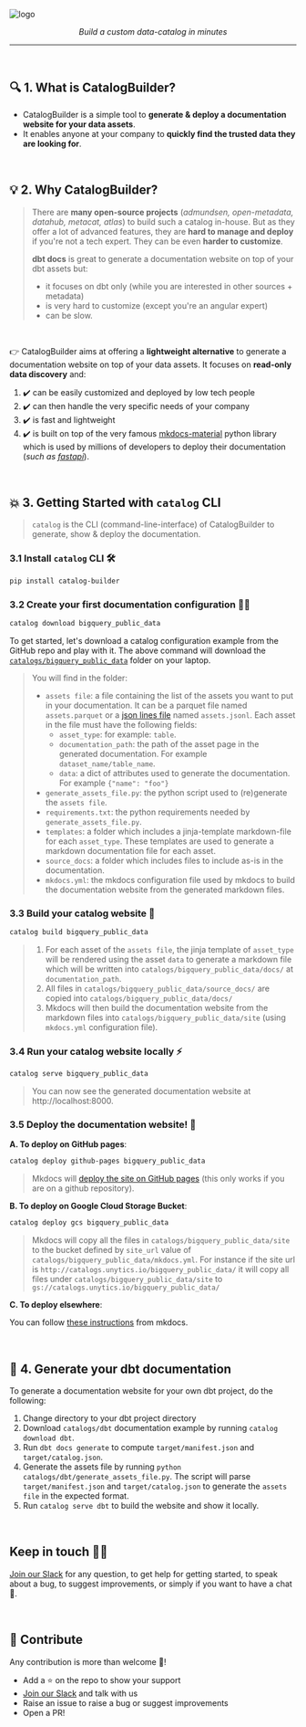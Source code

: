 ![logo](https://github.com/unytics/catalog_builder/assets/111615732/bdb75e70-c7cd-4c7b-aa28-f015011f1edb)



<p align="center">
    <em>Build a custom data-catalog in minutes</em>
</p>

---

<br>

## 🔍️ 1. What is CatalogBuilder?

- CatalogBuilder is a simple tool to **generate & deploy a documentation website for your data assets**.
- It enables anyone at your company to **quickly find the trusted data they are looking for**. 

<br>

## 💡  2. Why CatalogBuilder?

> There are **many open-source projects** (*admundsen, open-metadata, datahub, metacat, atlas*) to build such a catalog in-house. But as they offer a lot of advanced features, they are **hard to manage and deploy** if you're not a tech expert. They can be even **harder to customize**. 
> 
> **dbt docs** is great to generate a documentation website on top of your dbt assets but:
> 
> - it focuses on dbt only (while you are interested in other sources + metadata)
> - is very hard to customize (except you're an angular expert)
> - can be slow.

<br>

👉 CatalogBuilder aims at offering a **lightweight alternative** to generate a documentation website on top of your data assets. It focuses on **read-only data discovery** and:

1. ✔️ can be easily customized and deployed by low tech people
2. ✔️ can then handle the very specific needs of your company
3. ✔️ is fast and lightweight
4. ✔️ is built on top of the very famous [mkdocs-material](https://github.com/squidfunk/mkdocs-material) python library which is used by millions of developers to deploy their documentation (*such as [fastapi](https://fastapi.tiangolo.com/)*).


<br>

## 💥 3. Getting Started with `catalog` CLI

> `catalog` is the CLI (command-line-interface) of CatalogBuilder to generate, show & deploy the documentation.

### 3.1 Install `catalog` CLI 🛠️

``` sh
pip install catalog-builder
```

### 3.2 Create your first documentation configuration 👨‍💻

``` sh
catalog download bigquery_public_data
```

To get started, let's download  a catalog configuration example from the GitHub repo and play with it. The above command will download the [`catalogs/bigquery_public_data`](https://github.com/unytics/catalog_builder/tree/main/catalogs/bigquery_public_data) folder on your laptop.


> You will find in the folder:
> 
> - `assets file`: a file containing the list of the assets you want to put in your documentation. It can be a parquet file named `assets.parquet` or a [json lines file](https://medium.com/@sujathamudadla1213/difference-between-ordinary-json-and-json-lines-fc746f93d75e) named  `assets.jsonl`. Each asset in the file must have the following fields:
>   - `asset_type`: for example: `table`.
>   - `documentation_path`: the path of the asset page in the generated documentation. For example `dataset_name/table_name`.
>   - `data`: a dict of attributes used to generate the documentation. For example `{"name": "foo"}`
> - `generate_assets_file.py`: the python script used to (re)generate the `assets file`.
> - `requirements.txt`: the python requirements needed by `generate_assets_file.py`.
> - `templates`: a folder which includes a jinja-template markdown-file for each `asset_type`. These templates are used to generate a markdown documentation file for each asset.
> - `source_docs`: a folder which includes files to include as-is in the documentation.
> - `mkdocs.yml`: the mkdocs configuration file used by mkdocs to build the documentation website from the generated markdown files.


### 3.3 Build your catalog website 👾

``` sh
catalog build bigquery_public_data
```

> 1. For each asset of the `assets file`, the jinja template of `asset_type` will be rendered using the asset `data` to generate a markdown file which will be written into `catalogs/bigquery_public_data/docs/` at `documentation_path`.
> 2. All files in `catalogs/bigquery_public_data/source_docs/` are copied into `catalogs/bigquery_public_data/docs/`
> 3. Mkdocs will then build the documentation website from the markdown files into `catalogs/bigquery_public_data/site` (using `mkdocs.yml` configuration file).


### 3.4 Run your catalog website locally ⚡

``` sh
catalog serve bigquery_public_data
```

> You can now see the generated documentation website at http://localhost:8000.


### 3.5 Deploy the documentation website! 🚀

**A. To deploy on GitHub pages**:

``` sh
catalog deploy github-pages bigquery_public_data
```

> Mkdocs will [deploy the site on GitHub pages](https://www.mkdocs.org/user-guide/deploying-your-docs/) (this only works if you are on a github repository).


**B. To deploy on Google Cloud Storage Bucket**:

``` sh
catalog deploy gcs bigquery_public_data
```

> Mkdocs will copy all the files in `catalogs/bigquery_public_data/site` to the bucket defined by `site_url` value of `catalogs/bigquery_public_data/mkdocs.yml`. For instance if the site url is `http://catalogs.unytics.io/bigquery_public_data/` it will copy all files under `catalogs/bigquery_public_data/site` to `gs://catalogs.unytics.io/bigquery_public_data/` 


**C. To deploy elsewhere**:

You can follow [these instructions](https://www.mkdocs.org/user-guide/deploying-your-docs/#other-providers) from mkdocs.

<br>


## 💎 4. Generate your dbt documentation

To generate a documentation website for your own dbt project, do the following:

1. Change directory to your dbt project directory
3. Download `catalogs/dbt` documentation example by running `catalog download dbt`.
2. Run `dbt docs generate` to compute `target/manifest.json` and `target/catalog.json`.
4. Generate the assets file by running `python catalogs/dbt/generate_assets_file.py`. The script will parse `target/manifest.json` and `target/catalog.json` to generate the `assets file` in the expected format.
5. Run `catalog serve dbt` to build the website and show it locally.

<br>


## Keep in touch 🧑‍💻

[Join our Slack](https://join.slack.com/t/unytics/shared_invite/zt-1gbv491mu-cs03EJbQ1fsHdQMcFN7E1Q) for any question, to get help for getting started, to speak about a bug, to suggest improvements, or simply if you want to have a chat 🙂.

<br>

## 👋 Contribute

Any contribution is more than welcome 🤗!

- Add a ⭐ on the repo to show your support
- [Join our Slack](https://join.slack.com/t/unytics/shared_invite/zt-1gbv491mu-cs03EJbQ1fsHdQMcFN7E1Q) and talk with us
- Raise an issue to raise a bug or suggest improvements
- Open a PR! 


<style>
.md-sidebar--primary {
display: none!important;
}
:root {
--md-primary-fg-color:        #2acfa7ff!important;
}  
</style>